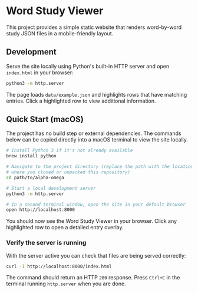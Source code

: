 # Word Study Viewer

This project provides a simple static website that renders word-by-word study JSON files in a mobile-friendly layout.

## Development

Serve the site locally using Python's built-in HTTP server and open `index.html` in your browser:

```bash
python3 -m http.server
```

The page loads `data/example.json` and highlights rows that have matching entries. Click a highlighted row to view additional information.

## Quick Start (macOS)

The project has no build step or external dependencies. The commands below can be
copied directly into a macOS terminal to view the site locally.

```bash
# Install Python 3 if it's not already available
brew install python

# Navigate to the project directory (replace the path with the location
# where you cloned or unpacked this repository)
cd path/to/alpha-omega

# Start a local development server
python3 -m http.server

# In a second terminal window, open the site in your default browser
open http://localhost:8000
```

You should now see the Word Study Viewer in your browser. Click any highlighted
row to open a detailed entry overlay.

### Verify the server is running

With the server active you can check that files are being served correctly:

```bash
curl -I http://localhost:8000/index.html
```

The command should return an HTTP `200` response. Press `Ctrl+C` in the terminal
running `http.server` when you are done.
